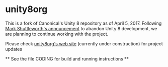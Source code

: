 # unity8org

This is a fork of Canonical's Unity 8 repository as of April 5, 2017. Following [Mark Shuttleworth's announcement](https://insights.ubuntu.com/2017/04/05/growing-ubuntu-for-cloud-and-iot-rather-than-phone-and-convergence/)  to abandon Unity 8 development, we are planning to continue working with the project.

Please check [unity8org's web site](http://www.unity8.org) (currently under construction) for project updates
 
** See the file CODING for build and running instructions **
